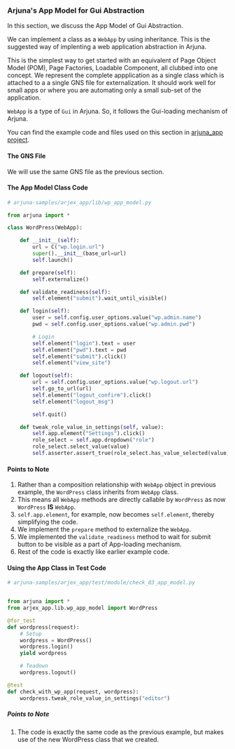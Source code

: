 ### Arjuna's App Model for Gui Abstraction

In this section, we discuss the App Model of Gui Abstraction.

We can implement a class as a `WebApp` by using inheritance. This is the suggested way of implenting a web application abstraction in Arjuna. 

This is the simplest way to get started with an equivalent of Page Object Model (POM), Page Factories, Loadable Component, all clubbed into one concept. We represent the complete appplication as a single class which is attached to a a single GNS file for externalization. It should work well for small apps or where you are automating only a small sub-set of the application. 

`WebApp` is a type of `Gui` in Arjuna. So, it follows the Gui-loading mechanism of Arjuna. 

You can find the example code and files used on this section in [arjuna_app project](https://github.com/rahul-verma/arjuna//tree/master/arjuna-samples/arjex_app).

#### The GNS File

We will use the same GNS file as the previous section.

#### The App Model Class Code

```python
# arjuna-samples/arjex_app/lib/wp_app_model.py

from arjuna import *

class WordPress(WebApp):

    def __init__(self):
        url = C("wp.login.url")
        super().__init__(base_url=url)
        self.launch()

    def prepare(self):
        self.externalize()

    def validate_readiness(self):
        self.element("submit").wait_until_visible()

    def login(self):
        user = self.config.user_options.value("wp.admin.name")
        pwd = self.config.user_options.value("wp.admin.pwd")

        # Login
        self.element("login").text = user
        self.element("pwd").text = pwd
        self.element("submit").click()
        self.element("view_site")

    def logout(self):
        url = self.config.user_options.value("wp.logout.url")
        self.go_to_url(url)
        self.element("logout_confirm").click()
        self.element("logout_msg")

        self.quit()

    def tweak_role_value_in_settings(self, value):
        self.app.element("Settings").click()
        role_select = self.app.dropdown("role")
        role_select.select_value(value)
        self.asserter.assert_true(role_select.has_value_selected(value), "Selection of {} as Role".format(value))
```

#### Points to Note
1. Rather than a composition relationship with `WebApp` object in previous example, the `WordPress` class inherits from `WebApp` class.
2. This means all `WebApp` methods are directly callable by `WordPress` as now `WordPress` **IS** `WebApp`.
3. `self.app.element`, for example, now becomes `self.element`, thereby simplifying the code.
4. We implement the `prepare` method to externalize the `WebApp`.
5. We implemented the `validate_readiness` method to wait for submit button to be visible as a part of App-loading mechanism.
4. Rest of the code is exactly like earlier example code.


#### Using the App Class in Test Code

```python
# arjuna-samples/arjex_app/test/module/check_03_app_model.py


from arjuna import *
from arjex_app.lib.wp_app_model import WordPress

@for_test
def wordpress(request):
    # Setup
    wordpress = WordPress()
    wordpress.login()
    yield wordpress

    # Teadown
    wordpress.logout()

@test
def check_with_wp_app(request, wordpress):
    wordpress.tweak_role_value_in_settings("editor")
```

##### Points to Note
1. The code is exactly the same code as the previous example, but makes use of the new WordPress class that we created.
